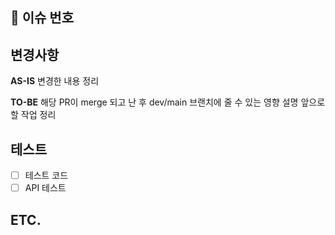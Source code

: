 ## 🧩 이슈 번호 <!-- 이슈 번호를 작성해주세요. ex) #12 -->

## 변경사항
<!-- 이 PR에서 어떤점들이 변경되었는지 기술해주세요. 가급적이면 as-is, to-be를 활용해서 작성해주세요.  -->
**AS-IS**
변경한 내용 정리

**TO-BE**
해당 PR이 merge 되고 난 후 dev/main 브랜치에 줄 수 있는 영향 설명
앞으로 할 작업 정리

## 테스트
<!-- 본 변경사항이 테스트가 되었는지 기술해주세요 --> 
- [ ] 테스트 코드
- [ ] API 테스트 

## ETC.
